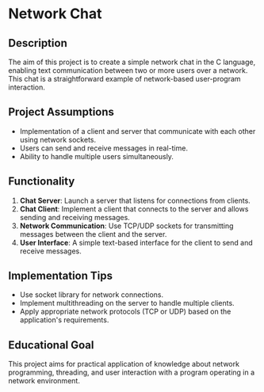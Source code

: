 
# Network Chat

## Description
The aim of this project is to create a simple network chat in the C language, enabling text communication between two or more users over a network. This chat is a straightforward example of network-based user-program interaction.

## Project Assumptions
- Implementation of a client and server that communicate with each other using network sockets.
- Users can send and receive messages in real-time.
- Ability to handle multiple users simultaneously.

## Functionality
1. **Chat Server**: Launch a server that listens for connections from clients.
2. **Chat Client**: Implement a client that connects to the server and allows sending and receiving messages.
3. **Network Communication**: Use TCP/UDP sockets for transmitting messages between the client and the server.
4. **User Interface**: A simple text-based interface for the client to send and receive messages.

## Implementation Tips
- Use socket library for network connections.
- Implement multithreading on the server to handle multiple clients.
- Apply appropriate network protocols (TCP or UDP) based on the application's requirements.

## Educational Goal
This project aims for practical application of knowledge about network programming, threading, and user interaction with a program operating in a network environment.

